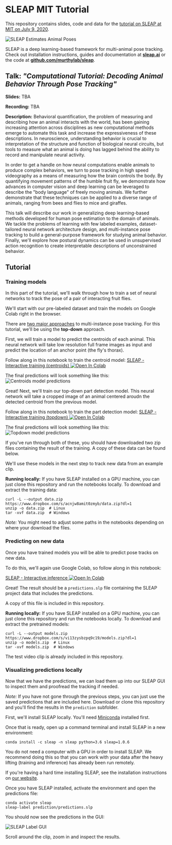 # SLEAP MIT Tutorial
This repository contains slides, code and data for the [tutorial on SLEAP at MIT on July 9, 2020](http://bcs.mit.edu/news-events/events/computational-tutorial-decoding-animal-behavior-through-pose-tracking).

![SLEAP Estimates Animal Poses](https://sleap.ai/docs/_static/sleap_movie.gif)

SLEAP is a deep learning-based framework for multi-animal pose tracking. Check out installation instructions, guides and documentation at **[sleap.ai](https://sleap.ai)** or the code at **[github.com/murthylab/sleap](https://github.com/murthylab/sleap)**.


## Talk: *"Computational Tutorial: Decoding Animal Behavior Through Pose Tracking"*
**Slides:** TBA

**Recording:** TBA

**Description:** Behavioral quantification, the problem of measuring and describing how an animal interacts with the world, has been gaining increasing attention across disciplines as new computational methods emerge to automate this task and increase the expressiveness of these descriptions. In neuroscience, understanding behavior is crucial to interpretation of the structure and function of biological neural circuits, but tools to measure what an animal is doing has lagged behind the ability to record and manipulate neural activity.

In order to get a handle on how neural computations enable animals to produce complex behaviors, we turn to pose tracking in high speed videography as a means of measuring how the brain controls the body. By quantifying movement patterns of the humble fruit fly, we demonstrate how advances in computer vision and deep learning can be leveraged to describe the "body language" of freely moving animals. We further demonstrate that these techniques can be applied to a diverse range of animals, ranging from bees and flies to mice and giraffes.

This talk will describe our work in generalizing deep learning-based methods developed for human pose estimation to the domain of animals. We tackle the problems of learning with few labeled examples, dataset-tailored neural network architecture design, and multi-instance pose tracking to build a general-purpose framework for studying animal behavior. Finally, we'll explore how postural dynamics can be used in unsupervised action recognition to create interpretable descriptions of unconstrained behavior.

## Tutorial

### Training models

In this part of the tutorial, we'll walk through how to train a set of neural networks
to track the pose of a pair of interacting fruit flies.

We'll start with our pre-labeled dataset and train the models on Google Colab right in
the browser.

There are [two major approaches](https://sleap.ai/index.html#getting-started-with-sleap)
to multi-instance pose tracking. For this tutorial, we'll be using the **top-down**
approach.

First, we will train a model to predict the centroids of each animal. This neural
network will take low resolution full frame images as input and predict the location of
an anchor point (the fly's thorax).

Follow along in this notebook to train the centroid model:
<a href="https://colab.research.google.com/github/talmo/sleap-mit-tutorial/blob/master/notebooks/Interactive_training_(centroids).ipynb" target="_blank">SLEAP - Interactive training (centroids) <img src="https://colab.research.google.com/assets/colab-badge.svg" alt="Open In Colab"/></a>

The final predictions will look something like this:
![Centroids model predictions](https://github.com/talmo/sleap-mit-tutorial/blob/master/media/predictions-centroids.png)

Great! Next, we'll train our top-down part detection model. This neural network will
take a cropped image of an animal centered aroudn the detected centroid from the
previous model.

Follow along in this notebook to train the part detection model:
<a href="https://colab.research.google.com/github/talmo/sleap-mit-tutorial/blob/master/notebooks/Interactive_training_(topdown).ipynb" target="_blank">SLEAP - Interactive training (topdown) <img src="https://colab.research.google.com/assets/colab-badge.svg" alt="Open In Colab"/></a>

The final predictions will look something like this:
![Topdown model predictions](https://github.com/talmo/sleap-mit-tutorial/blob/master/media/predictions-topdown.png)

If you've run through both of these, you should have downloaded two zip files containing
the result of the training. A copy of these data can be found below.

We'll use these models in the next step to track new data from an example clip.


**Running locally:**
If you have SLEAP installed on a GPU machine, you can just clone this repository and run
the notebooks locally. To download and extract the training data:
```
curl -L --output data.zip https://www.dropbox.com/s/acnjw8amit0zmyb/data.zip?dl=1
unzip -o data.zip  # Linux
tar -xvf data.zip  # Windows
```

*Note:* You might need to adjust some paths in the notebooks depending on where your download
the files.


### Predicting on new data

Once you have trained models you will be able to predict pose tracks on new data.

To do this, we'll again use Google Colab, so follow along in this notebook:

<a href="https://colab.research.google.com/github/talmo/sleap-mit-tutorial/blob/master/notebooks/Interactive_inference.ipynb" target="_blank">SLEAP - Interactive inference <img src="https://colab.research.google.com/assets/colab-badge.svg" alt="Open In Colab"/></a>

Great! The result should be a `predictions.slp` file containing the SLEAP project data
that includes the predictions.

A copy of this file is included in this repository.


**Running locally:**
If you have SLEAP installed on a GPU machine, you can just clone this repository and run
the notebooks locally. To download and extract the pretrained models:
```
curl -L --output models.zip https://www.dropbox.com/s/vi13zysbzpq9c19/models.zip?dl=1
unzip -o models.zip  # Linux
tar -xvf models.zip  # Windows
```

The test video clip is already included in this repository.


### Visualizing predictions locally

Now that we have the predictions, we can load them up into our SLEAP GUI to inspect them
and proofread the tracking if needed.

*Note:* If you have not gone through the previous steps, you can just use the saved predictions
that are included here. Download or clone this repository and you'll find the results in
the `prediction` subfolder.


First, we'll install SLEAP locally. You'll need [Miniconda](https://docs.conda.io/en/latest/miniconda.html)
installed first.

Once that is ready, open up a command terminal and install SLEAP in a new environment:
```
conda install -c sleap -n sleap python=3.6 sleap=1.0.6
```

You do not need a computer with a GPU in order to install SLEAP. We recommend doing this
so that you can work with your data after the heavy lifting (training and inference) has
already been run remotely.

If you're having a hard time installing SLEAP, see the installation instructions on [our
website](https://sleap.ai/guides/installation.html).


Once you have SLEAP installed, activate the environment and open the predictions file:
```
conda activate sleap
sleap-label prediction/predictions.slp
```

You should now see the predictions in the GUI:

![SLEAP Label GUI](https://github.com/talmo/sleap-mit-tutorial/blob/master/media/sleap-label-gui.png)

Scroll around the clip, zoom in and inspect the results.